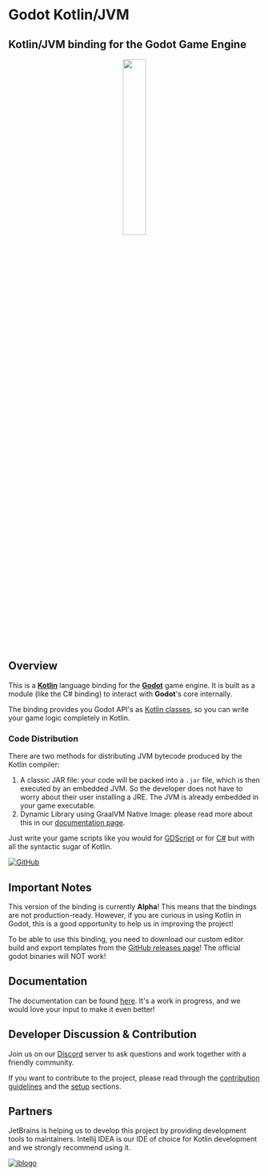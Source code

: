 # Godot Kotlin/JVM
## Kotlin/JVM binding for the Godot Game Engine

<p align="center">
<img src=".README/logo.png" width="30%" height="30%">
</p>

## Overview

This is a [**Kotlin**](https://kotlinlang.org) language binding for the [**Godot**](https://godotengine.org/) game engine.
It is built as a module (like the C# binding) to interact with **Godot**'s core internally.

The binding provides you Godot API's as [Kotlin classes](https://godot-kotl.in/en/stable/getting-started/your-first-class/),
so you can write your game logic completely in Kotlin.

### Code Distribution

There are two methods for distributing JVM bytecode produced by the Kotlin compiler:

1.  A classic JAR file: your code will be packed into a `.jar` file, which is then executed by an embedded JVM.
    So the developer does not have to worry about their user installing a JRE. The JVM is already embedded in your game executable.
2.  Dynamic Library using GraalVM Native Image: please read more about this in our [documentation page](https://godot-kotl.in/en/stable/user-guide/advanced/graal-vm-native-image/).

Just write your game scripts like you would for [GDScript](https://docs.godotengine.org/en/4.2/getting_started/scripting/gdscript/gdscript_basics.html)
or for [C#](https://docs.godotengine.org/en/3.1/getting_started/scripting/c_sharp/) but with all the syntactic sugar of Kotlin.

[![GitHub](https://img.shields.io/github/license/utopia-rise/godot-kotlin-jvm?style=flat-square)](LICENSE)

## Important Notes

This version of the binding is currently **Alpha**! This means that the bindings are not
production-ready. However, if you are curious in using Kotlin in Godot, this is a good opportunity
to help us in improving the project!

To be able to use this binding, you need to download our custom editor build and export templates from the [GitHub releases page](https://github.com/utopia-rise/godot-kotlin-jvm/releases)! The official godot binaries will NOT work!

## Documentation

The documentation can be found [here](https://godot-kotl.in). It's a work in progress, and we would love your input to
make it even better!

## Developer Discussion & Contribution

Join us on our [Discord](https://discord.gg/zpb5Ru7v9x) server to ask questions and work together
with a friendly community.

If you want to contribute to the project, please read through the [contribution guidelines](https://godot-kotl.in/en/stable/contribution/guidelines/)
and the [setup](https://godot-kotl.in/en/stable/contribution/setup/) sections.

## Partners

JetBrains is helping us to develop this project by providing development tools to maintainers.
Intellij IDEA is our IDE of choice for Kotlin development and we strongly recommend using it.

[![jblogo](.README/jetbrains.svg)](https://www.jetbrains.com/)
